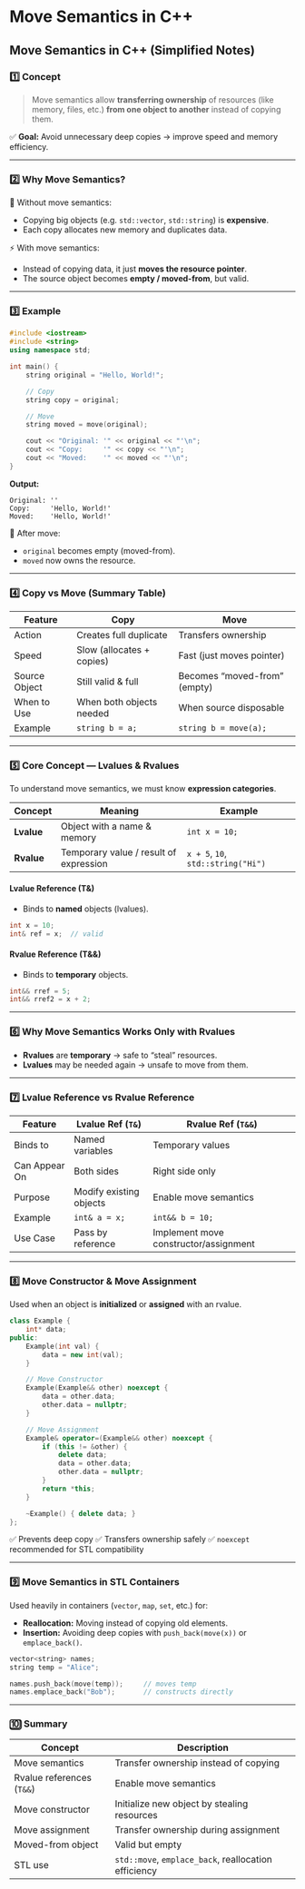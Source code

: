 # Move Semantics in C++

## **Move Semantics in C++ (Simplified Notes)**

### **1️⃣ Concept**

> Move semantics allow **transferring ownership** of resources (like memory, files, etc.) **from one object to another** instead of copying them.

✅ **Goal:**
Avoid unnecessary deep copies → improve speed and memory efficiency.

---

### **2️⃣ Why Move Semantics?**

🧠 Without move semantics:

* Copying big objects (e.g. `std::vector`, `std::string`) is **expensive**.
* Each copy allocates new memory and duplicates data.

⚡ With move semantics:

* Instead of copying data, it just **moves the resource pointer**.
* The source object becomes **empty / moved-from**, but valid.

---

### **3️⃣ Example**

```cpp
#include <iostream>
#include <string>
using namespace std;

int main() {
    string original = "Hello, World!";

    // Copy
    string copy = original;

    // Move
    string moved = move(original);

    cout << "Original: '" << original << "'\n";
    cout << "Copy:     '" << copy << "'\n";
    cout << "Moved:    '" << moved << "'\n";
}
```

**Output:**

```
Original: ''
Copy:     'Hello, World!'
Moved:    'Hello, World!'
```

🧩 After move:

* `original` becomes empty (moved-from).
* `moved` now owns the resource.

---

### **4️⃣ Copy vs Move (Summary Table)**

| Feature       | Copy                      | Move                         |
| ------------- | ------------------------- | ---------------------------- |
| Action        | Creates full duplicate    | Transfers ownership          |
| Speed         | Slow (allocates + copies) | Fast (just moves pointer)    |
| Source Object | Still valid & full        | Becomes “moved-from” (empty) |
| When to Use   | When both objects needed  | When source disposable       |
| Example       | `string b = a;`           | `string b = move(a);`        |

---

### **5️⃣ Core Concept — Lvalues & Rvalues**

To understand move semantics, we must know **expression categories**.

| Concept    | Meaning                                | Example                            |
| ---------- | -------------------------------------- | ---------------------------------- |
| **Lvalue** | Object with a name & memory            | `int x = 10;`                      |
| **Rvalue** | Temporary value / result of expression | `x + 5`, `10`, `std::string("Hi")` |

#### **Lvalue Reference (T&)**

* Binds to **named** objects (lvalues).

```cpp
int x = 10;
int& ref = x;  // valid
```

#### **Rvalue Reference (T&&)**

* Binds to **temporary** objects.

```cpp
int&& rref = 5;
int&& rref2 = x + 2;
```

---

### **6️⃣ Why Move Semantics Works Only with Rvalues**

* **Rvalues** are **temporary** → safe to “steal” resources.
* **Lvalues** may be needed again → unsafe to move from them.

---

### **7️⃣ Lvalue Reference vs Rvalue Reference**

| Feature       | Lvalue Ref (`T&`)       | Rvalue Ref (`T&&`)                    |
| ------------- | ----------------------- | ------------------------------------- |
| Binds to      | Named variables         | Temporary values                      |
| Can Appear On | Both sides              | Right side only                       |
| Purpose       | Modify existing objects | Enable move semantics                 |
| Example       | `int& a = x;`           | `int&& b = 10;`                       |
| Use Case      | Pass by reference       | Implement move constructor/assignment |

---

### **8️⃣ Move Constructor & Move Assignment**

Used when an object is **initialized** or **assigned** with an rvalue.

```cpp
class Example {
    int* data;
public:
    Example(int val) {
        data = new int(val);
    }

    // Move Constructor
    Example(Example&& other) noexcept {
        data = other.data;
        other.data = nullptr;
    }

    // Move Assignment
    Example& operator=(Example&& other) noexcept {
        if (this != &other) {
            delete data;
            data = other.data;
            other.data = nullptr;
        }
        return *this;
    }

    ~Example() { delete data; }
};
```

✅ Prevents deep copy
✅ Transfers ownership safely
✅ `noexcept` recommended for STL compatibility

---

### **9️⃣ Move Semantics in STL Containers**

Used heavily in containers (`vector`, `map`, `set`, etc.) for:

* **Reallocation:** Moving instead of copying old elements.
* **Insertion:** Avoiding deep copies with `push_back(move(x))` or `emplace_back()`.

```cpp
vector<string> names;
string temp = "Alice";

names.push_back(move(temp));     // moves temp
names.emplace_back("Bob");       // constructs directly
```

---

### **🔟 Summary**

| Concept                   | Description                                          |
| ------------------------- | ---------------------------------------------------- |
| Move semantics            | Transfer ownership instead of copying                |
| Rvalue references (`T&&`) | Enable move semantics                                |
| Move constructor          | Initialize new object by stealing resources          |
| Move assignment           | Transfer ownership during assignment                 |
| Moved-from object         | Valid but empty                                      |
| STL use                   | `std::move`, `emplace_back`, reallocation efficiency |
